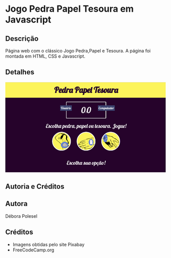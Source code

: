 # Jogo Pedra Papel Tesoura em Javascript

## Descrição
Página web com o clássico Jogo Pedra,Papel e Tesoura. A página foi montada em HTML, CSS e Javascript.

## Detalhes
![Imagem da página inicial](https://github.com/deborapolesel/Jogo-Pedra-Papel-Tesoura-em-Javascript/blob/master/Captura%20de%20tela%20de%202020-06-19%2011-41-24.png)

## Autoria e Créditos 
## Autora
Débora Polesel

## Créditos
* Imagens obtidas pelo site Pixabay
* FreeCodeCamp.org



